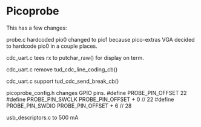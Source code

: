 # Picoprobe

This has a few changes:

probe.c hardcoded pio0 changed to pio1 because pico-extras VGA
decided to hardcode pio0 in a couple places.

cdc_uart.c tees rx to putchar_raw() for display on term.

cdc_uart.c remove tud_cdc_line_coding_cb()

cdc_uart.c support tud_cdc_send_break_cb()

picoprobe_config.h changes GPIO pins.
#define PROBE_PIN_OFFSET 22
#define PROBE_PIN_SWCLK PROBE_PIN_OFFSET + 0 // 22
#define PROBE_PIN_SWDIO PROBE_PIN_OFFSET + 6 // 28

usb_descriptors.c to 500 mA
